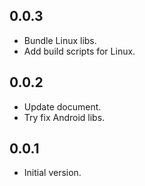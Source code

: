 ## 0.0.3

- Bundle Linux libs.
- Add build scripts for Linux.

## 0.0.2

- Update document.
- Try fix Android libs.

## 0.0.1

- Initial version.
